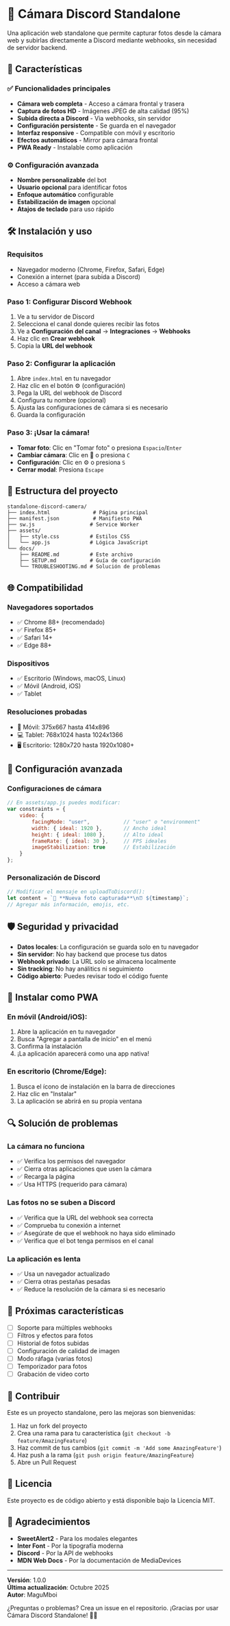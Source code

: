 # 📸 Cámara Discord Standalone

Una aplicación web standalone que permite capturar fotos desde la cámara web y subirlas directamente a Discord mediante webhooks, sin necesidad de servidor backend.

## 🚀 Características

### ✅ Funcionalidades principales
- **Cámara web completa** - Acceso a cámara frontal y trasera
- **Captura de fotos HD** - Imágenes JPEG de alta calidad (95%)
- **Subida directa a Discord** - Via webhooks, sin servidor
- **Configuración persistente** - Se guarda en el navegador
- **Interfaz responsive** - Compatible con móvil y escritorio
- **Efectos automáticos** - Mirror para cámara frontal
- **PWA Ready** - Instalable como aplicación

### ⚙️ Configuración avanzada
- **Nombre personalizable** del bot
- **Usuario opcional** para identificar fotos
- **Enfoque automático** configurable
- **Estabilización de imagen** opcional
- **Atajos de teclado** para uso rápido

## 🛠️ Instalación y uso

### Requisitos
- Navegador moderno (Chrome, Firefox, Safari, Edge)
- Conexión a internet (para subida a Discord)
- Acceso a cámara web

### Paso 1: Configurar Discord Webhook

1. Ve a tu servidor de Discord
2. Selecciona el canal donde quieres recibir las fotos
3. Ve a **Configuración del canal** → **Integraciones** → **Webhooks**
4. Haz clic en **Crear webhook**
5. Copia la **URL del webhook**

### Paso 2: Configurar la aplicación

1. Abre `index.html` en tu navegador
2. Haz clic en el botón ⚙️ (configuración)
3. Pega la URL del webhook de Discord
4. Configura tu nombre (opcional)
5. Ajusta las configuraciones de cámara si es necesario
6. Guarda la configuración

### Paso 3: ¡Usar la cámara!

- **Tomar foto**: Clic en "Tomar foto" o presiona `Espacio`/`Enter`
- **Cambiar cámara**: Clic en 🔄 o presiona `C`
- **Configuración**: Clic en ⚙️ o presiona `S`
- **Cerrar modal**: Presiona `Escape`

## 📁 Estructura del proyecto

```
standalone-discord-camera/
├── index.html              # Página principal
├── manifest.json           # Manifiesto PWA
├── sw.js                  # Service Worker
├── assets/
│   ├── style.css          # Estilos CSS
│   └── app.js             # Lógica JavaScript
└── docs/
    ├── README.md          # Este archivo
    ├── SETUP.md           # Guía de configuración
    └── TROUBLESHOOTING.md # Solución de problemas
```

## 🌐 Compatibilidad

### Navegadores soportados
- ✅ Chrome 88+ (recomendado)
- ✅ Firefox 85+
- ✅ Safari 14+
- ✅ Edge 88+

### Dispositivos
- ✅ Escritorio (Windows, macOS, Linux)
- ✅ Móvil (Android, iOS)
- ✅ Tablet

### Resoluciones probadas
- 📱 Móvil: 375x667 hasta 414x896
- 💻 Tablet: 768x1024 hasta 1024x1366
- 🖥️ Escritorio: 1280x720 hasta 1920x1080+

## 🔧 Configuración avanzada

### Configuraciones de cámara
```javascript
// En assets/app.js puedes modificar:
var constraints = {
    video: {
        facingMode: "user",           // "user" o "environment"
        width: { ideal: 1920 },       // Ancho ideal
        height: { ideal: 1080 },      // Alto ideal
        frameRate: { ideal: 30 },     // FPS ideales
        imageStabilization: true      // Estabilización
    }
};
```

### Personalización de Discord
```javascript
// Modificar el mensaje en uploadToDiscord():
let content = `📸 **Nueva foto capturada**\n⏰ ${timestamp}`;
// Agregar más información, emojis, etc.
```

## 🛡️ Seguridad y privacidad

- **Datos locales**: La configuración se guarda solo en tu navegador
- **Sin servidor**: No hay backend que procese tus datos
- **Webhook privado**: La URL solo se almacena localmente
- **Sin tracking**: No hay análitics ni seguimiento
- **Código abierto**: Puedes revisar todo el código fuente

## 📱 Instalar como PWA

### En móvil (Android/iOS):
1. Abre la aplicación en tu navegador
2. Busca "Agregar a pantalla de inicio" en el menú
3. Confirma la instalación
4. ¡La aplicación aparecerá como una app nativa!

### En escritorio (Chrome/Edge):
1. Busca el ícono de instalación en la barra de direcciones
2. Haz clic en "Instalar"
3. La aplicación se abrirá en su propia ventana

## 🔍 Solución de problemas

### La cámara no funciona
- ✅ Verifica los permisos del navegador
- ✅ Cierra otras aplicaciones que usen la cámara
- ✅ Recarga la página
- ✅ Usa HTTPS (requerido para cámara)

### Las fotos no se suben a Discord
- ✅ Verifica que la URL del webhook sea correcta
- ✅ Comprueba tu conexión a internet
- ✅ Asegúrate de que el webhook no haya sido eliminado
- ✅ Verifica que el bot tenga permisos en el canal

### La aplicación es lenta
- ✅ Usa un navegador actualizado
- ✅ Cierra otras pestañas pesadas
- ✅ Reduce la resolución de la cámara si es necesario

## 🎯 Próximas características

- [ ] Soporte para múltiples webhooks
- [ ] Filtros y efectos para fotos
- [ ] Historial de fotos subidas
- [ ] Configuración de calidad de imagen
- [ ] Modo ráfaga (varias fotos)
- [ ] Temporizador para fotos
- [ ] Grabación de video corto

## 🤝 Contribuir

Este es un proyecto standalone, pero las mejoras son bienvenidas:

1. Haz un fork del proyecto
2. Crea una rama para tu característica (`git checkout -b feature/AmazingFeature`)
3. Haz commit de tus cambios (`git commit -m 'Add some AmazingFeature'`)
4. Haz push a la rama (`git push origin feature/AmazingFeature`)
5. Abre un Pull Request

## 📄 Licencia

Este proyecto es de código abierto y está disponible bajo la Licencia MIT.

## 🙏 Agradecimientos

- **SweetAlert2** - Para los modales elegantes
- **Inter Font** - Por la tipografía moderna
- **Discord** - Por la API de webhooks
- **MDN Web Docs** - Por la documentación de MediaDevices

---

**Versión**: 1.0.0  
**Última actualización**: Octubre 2025  
**Autor**: MaguMboi  

¿Preguntas o problemas? Crea un issue en el repositorio. ¡Gracias por usar Cámara Discord Standalone! 📸✨